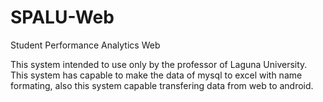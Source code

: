 # SPALU-Web
Student Performance Analytics Web

This system intended to use only by the professor of Laguna University. <br>
This system has capable to make the data of mysql to excel with name formating, also this system capable transfering data from web to android.
